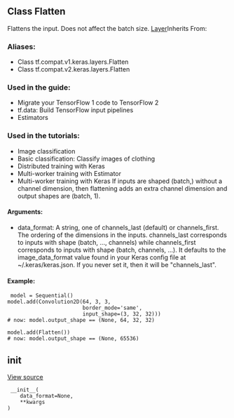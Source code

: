 ## Class Flatten
Flattens the input. Does not affect the batch size.
[Layer](https://tensorflow.google.cn/api_docs/python/tf/keras/layers/Layer)Inherits From: 

### Aliases:
- Class tf.compat.v1.keras.layers.Flatten
- Class tf.compat.v2.keras.layers.Flatten
### Used in the guide:
- Migrate your TensorFlow 1 code to TensorFlow 2
- tf.data: Build TensorFlow input pipelines
- Estimators
### Used in the tutorials:
- Image classification
- Basic classification: Classify images of clothing
- Distributed training with Keras
- Multi-worker training with Estimator
- Multi-worker training with Keras
If inputs are shaped (batch,) without a channel dimension, then flattening adds an extra channel dimension and output shapes are (batch, 1).
#### Arguments:
- data_format: A string, one of channels_last (default) or channels_first. The ordering of the dimensions in the inputs. channels_last corresponds to inputs with shape (batch, ..., channels) while channels_first corresponds to inputs with shape (batch, channels, ...). It defaults to the image_data_format value found in your Keras config file at ~/.keras/keras.json. If you never set it, then it will be "channels_last".
#### Example:

```
 model = Sequential()
model.add(Convolution2D(64, 3, 3,
                        border_mode='same',
                        input_shape=(3, 32, 32)))
# now: model.output_shape == (None, 64, 32, 32)

model.add(Flatten())
# now: model.output_shape == (None, 65536)
```
## __init__
[View source](https://github.com/tensorflow/tensorflow/blob/r2.0/tensorflow/python/keras/layers/core.py#L569-L572)


```
 __init__(
    data_format=None,
    **kwargs
)
```
